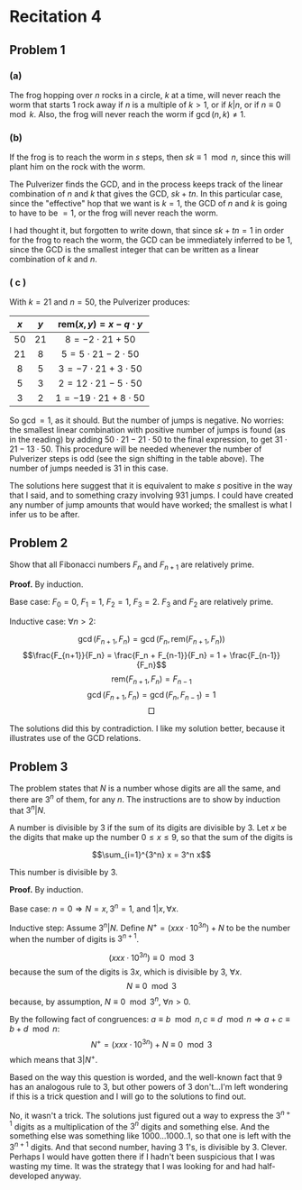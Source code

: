 # Recitation 4

## Problem 1
### (a)
The frog hopping over $n$ rocks in a circle, $k$ at a time, will never reach the worm that starts 1 rock away if $n$ is a multiple of $k>1$, or if $k|n$, or if $n\equiv 0 \mod k$. Also, the frog will never reach the worm if $\gcd(n,k) \neq 1$.

### (b)
If the frog is to reach the worm in $s$ steps, then $sk \equiv 1 \mod n$, since this will plant him on the rock with the worm.

The Pulverizer finds the GCD, and in the process keeps track of the linear combination of $n$ and $k$ that gives the GCD, $sk + tn$. In this particular case, since the "effective" hop that we want is $k=1$, the GCD of $n$ and $k$ is going to have to be $=1$, or the frog will never reach the worm.

I had thought it, but forgotten to write down, that since $sk + tn = 1$ in order for the frog to reach the worm, the GCD can be immediately inferred to be 1, since the GCD is the smallest integer that can be written as a linear combination of $k$ and $n$.

### ( c )

With $k=21$ and $n=50$, the Pulverizer produces:

| $x$ | $y$ | $\text{rem}(x,y) = x - q\cdot y$ |
|:---:|:---:|:--------------------------------:|
|$50$ |$21$ | $8 =-2\cdot 21 + 50$ |
|$21$ | $8$ | $5 =5\cdot 21 - 2\cdot 50$ |
|$8$ |$5$ | $3 =-7\cdot 21 + 3\cdot 50$ |
|$5$ |$3$ | $2 =12\cdot 21 - 5\cdot 50$ |
|$3$ |$2$ | $1 =-19\cdot 21 + 8\cdot 50$ |

So $\gcd = 1$, as it should. But the number of jumps is negative. No worries: the smallest linear combination with positive number of jumps is found (as in the reading) by adding $50\cdot 21 - 21 \cdot 50$ to the final expression, to get $31\cdot 21 - 13\cdot 50$. This procedure will be needed whenever the number of Pulverizer steps is odd (see the sign shifting in the table above). The number of jumps needed is 31 in this case.

The solutions here suggest that it is equivalent to make $s$ positive in the way that I said, and to something crazy involving 931 jumps. I could have created any number of jump amounts that would have worked; the smallest is what I infer us to be after.

## Problem 2
Show that all Fibonacci numbers $F_n$ and $F_{n+1}$ are relatively prime.

**Proof.** By induction.

Base case: $F_0 = 0$, $F_1 = 1$, $F_2 = 1$, $F_3 = 2$. $F_3$ and $F_2$ are relatively prime.

Inductive case: $\forall n > 2$:

$$\gcd(F_{n+1},F_n) = \gcd(F_n,\text{rem}(F_{n+1},F_n))$$
$$\frac{F_{n+1}}{F_n} = \frac{F_n + F_{n-1}}{F_n} = 1 + \frac{F_{n-1}}{F_n}$$
$$\text{rem}(F_{n+1},F_n)=F_{n-1}$$
$$\gcd(F_{n+1},F_n) = \gcd(F_n,F_{n-1})=1$$
$$\Box$$

The solutions did this by contradiction. I like my solution better, because it illustrates use of the GCD relations.


## Problem 3
The problem states that $N$ is a number whose digits are all the same, and there are $3^n$ of them, for any $n$. The instructions are to show by induction that $3^n | N$.

A number is divisible by 3 if the sum of its digits are divisible by 3. Let $x$ be the digits that make up the number $0 \leq x \leq 9$, so that the sum of the digits is

$$\sum_{i=1}^{3^n} x = 3^n x$$

This number is divisible by 3.

**Proof.** By induction.

Base case: $n=0 \Rightarrow N=x, 3^n=1$, and $1|x, \forall x$.

Inductive step: Assume $3^n|N$. Define $N^+ = (xxx \cdot 10^{3n}) + N$ to be the number when the number of digits is $3^{n+1}$.

$$(xxx \cdot 10^{3n}) \equiv 0 \mod 3$$
because the sum of the digits is $3x$, which is divisible by 3, $\forall x$.
$$N \equiv 0 \mod 3$$
because, by assumption, $N \equiv 0 \mod 3^n$, $\forall n > 0$.

By the following fact of congruences: $a \equiv b \mod n, c \equiv d \mod n \Rightarrow a+c\equiv b+d \mod n$:
$$N^+ = (xxx \cdot 10^{3n}) + N \equiv 0 \mod 3$$
which means that $3 | N^+$.

Based on the way this question is worded, and the well-known fact that 9 has an analogous rule to 3, but other powers of 3 don't...I'm left wondering if this is a trick question and I will go to the solutions to find out.

No, it wasn't a trick. The solutions just figured out a way to express the $3^{n+1}$ digits as a multiplication of the $3^n$ digits and something else. And the something else was something like $1000...1000..1$, so that one is left with the $3^{n+1}$ digits. And that second number, having 3 $1$'s, is divisible by 3. Clever. Perhaps I would have gotten there if I hadn't been suspicious that I was wasting my time. It was the strategy that I was looking for and had half-developed anyway.
